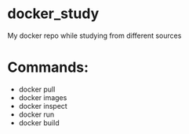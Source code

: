 # docker_study
My docker repo while studying from different sources
# Commands:
- docker pull
- docker images
- docker inspect
- docker run
- docker build

